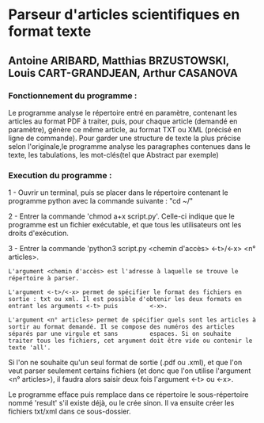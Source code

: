 # Parseur d'articles scientifiques en format texte
																						
## Antoine ARIBARD, Matthias BRZUSTOWSKI, Louis CART-GRANDJEAN, Arthur CASANOVA

### Fonctionnement du programme :
Le programme analyse le répertoire entré en paramètre, contenant les articles au format PDF à traiter, puis, pour chaque article (demandé en paramètre), génère ce même article, au format TXT ou XML (précisé en ligne de commande).
Pour garder une structure de texte la plus précise selon l'originale,le programme analyse les paragraphes contenues dans le texte, les tabulations, les mot-clés(tel que Abstract par exemple)

### Execution du programme  :

1 - Ouvrir un terminal, puis se placer dans le répertoire contenant le programme python avec la commande suivante : "cd ~/<repertoire>"

2 - Entrer la commande 'chmod a+x script.py'. Celle-ci indique que le programme est un fichier exécutable, et que tous les utilisateurs ont les droits d'exécution.

3 - Entrer la commande 'python3 script.py <chemin d'accès> <-t>/<-x> <n° articles>.
	
	L'argument <chemin d'accès> est l'adresse à laquelle se trouve le répertoire à parser.
	
	L'argument <-t>/<-x> permet de spécifier le format des fichiers en sortie : txt ou xml. Il est possible d'obtenir les deux formats en entrant les arguments <-t> puis 	      <-x>.
	
	L'argument <n° articles> permet de spécifier quels sont les articles à sortir au format demandé. Il se compose des numéros des articles séparés par une virgule et sans         espaces. Si on souhaite traiter tous les fichiers, cet argument doit être vide ou contenir le texte 'all'.

Si l'on ne souhaite qu'un seul format de sortie (.pdf ou .xml), et que l'on veut parser seulement certains fichiers (et donc que l'on utilise l'argument <n° 		articles>), il faudra alors saisir deux fois l'argument <-t> ou <-x>.
	
Le programme efface puis remplace dans ce répertoire le sous-répertoire nommé 'result' s'il existe déjà, ou le crée sinon. Il va ensuite créer les fichiers txt/xml dans ce sous-dossier. 
	
